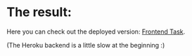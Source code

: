 # The result:

Here you can check out the deployed version: [Frontend Task](http://polyakandras.hu/cooltixtask/).

(The Heroku backend is a little slow at the beginning :)
